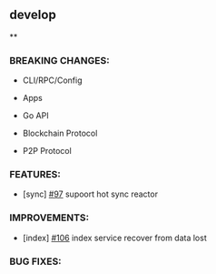 ## develop

**

### BREAKING CHANGES:

* CLI/RPC/Config

* Apps

* Go API

* Blockchain Protocol

* P2P Protocol

### FEATURES:
- [sync] [\#97](https://github.com/binance-chain/bnc-tendermint/pull/97) supoort hot sync reactor 

### IMPROVEMENTS:
- [index] [\#106](https://github.com/binance-chain/bnc-tendermint/pull/106) index service recover from data lost

### BUG FIXES:
